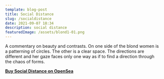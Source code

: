 ```yaml
---
template: blog-post
title: Social Distance
slug: /socialdistance
date: 2021-09-07 18:34
description: social distance
featuredImage: /assets/blond1-01.png
---
```

A commentary on beauty and contrasts. On one side of the blond women is a patterning of circles. The other is a clear space. The directions are different and her gaze faces only one way as if to find a direction through the chaos of forms.

**[Buy Social Distance on OpenSea](https://opensea.io/assets/0x495f947276749ce646f68ac8c248420045cb7b5e/75511496996509083340559006059282024395904634734945582606826898906250888609793)**